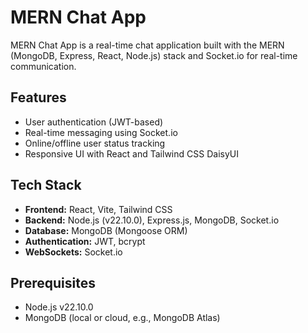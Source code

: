 # MERN Chat App

MERN Chat App is a real-time chat application built with the MERN (MongoDB, Express, React, Node.js) stack and Socket.io for real-time communication.

## Features

- User authentication (JWT-based)
- Real-time messaging using Socket.io
- Online/offline user status tracking
- Responsive UI with React and Tailwind CSS DaisyUI

## Tech Stack

- **Frontend:** React, Vite, Tailwind CSS
- **Backend:** Node.js (v22.10.0), Express.js, MongoDB, Socket.io
- **Database:** MongoDB (Mongoose ORM)
- **Authentication:** JWT, bcrypt
- **WebSockets:** Socket.io

## Prerequisites

- Node.js v22.10.0
- MongoDB (local or cloud, e.g., MongoDB Atlas)
